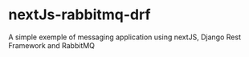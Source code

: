 # nextJs-rabbitmq-drf

A simple exemple of messaging application using nextJS, Django Rest Framework and RabbitMQ
